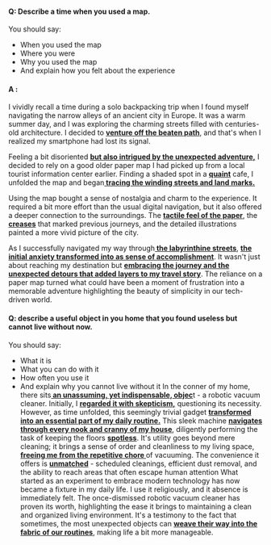 #### Q: Describe a time when you used a map.
You should say:
- When you used the map
- Where you were
- Why you used the map
- And explain how you felt about the experience
#### A :
I vividly recall a time during a solo backpacking trip when I found myself navigating the narrow alleys of an ancient city in Europe. It was a warm summer day, and I was exploring the charming streets filled with centuries-old architecture. I decided to <b><u>venture off the beaten path</u></b>, and that's when I realized my smartphone had lost its signal.

Feeling a bit disoriented <b><u>but also intrigued by the unexpected adventure,</u></b> I decided to rely on a good older paper map I had picked up from a local tourist information center earlier. Finding a shaded spot in a <b><u>quaint</u></b> cafe, I unfolded the map and began<b><u> tracing the winding streets and land marks.</u></b>

Using the map bought a sense of nostalgia and charm to the experience. It required a bit more effort than the usual digital navigation, but it also offered a deeper connection to the surroundings. The <b><u>tactile feel of the paper</u></b>, the <b><u>creases</u></b> that marked previous journeys, and the detailed illustrations painted a more vivid picture of the city.

As I successfully navigated my way through<b><u> the labyrinthine streets</u></b>, <b><u>the initial anxiety transformed into as sense of accomplishment</u></b>. It wasn't just about reaching my destination but <b><u>embracing the journey and the unexpected detours that added layers to my travel story</u></b>. The reliance on a paper map turned what could have been a moment of frustration into a memorable adventure highlighting the beauty of simplicity in our tech-driven world.


#### Q: describe a useful object in you home that you found useless but cannot live without now.
You should say:
- What it is
- What you can do with it
- How often you use it
- And explain why you cannot live without it
In the conner of my home, there sits<b><u> an unassuming, yet indispensable, objec</u></b>t - a robotic vacuum cleaner. Initially, I <b><u>regarded it with skepticism,</u></b> questioning its necessity. However, as time unfolded, this seemingly trivial gadget <b><u>transformed into an essential part of my daily routine.</u></b>
This sleek machine <b><u>navigates through every nook and cranny of my house</u></b>, diligently performing the task of keeping the floors <b><u>spotless</u></b>. It's utility goes beyond mere cleaning; it brings a sense of order and cleanliness to my living space, <b><u>freeing me from the repetitive chore </u></b>of vacuuming. The convenience it offers is <b><u>unmatched</u></b> - scheduled cleanings, efficient dust removal, and the ability to reach areas that often escape human attention
What started as an experiment to embrace modern technology has now became a fixture in my daily life. I use it religiously, and it absence is immediately felt. The once-dismissed robotic vacuum cleaner has proven its worth, highlighting the ease it brings to maintaining a clean and organized living environment. It's a testimony to the fact that sometimes, the most unexpected objects can <b><u>weave their way into the fabric of our routines</u></b>, making life a bit more manageable.
